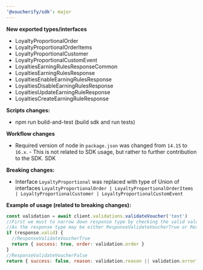 ```yaml
---
'@voucherify/sdk': major
---
```


**New exported types/interfaces**
- LoyaltyProportionalOrder
- LoyaltyProportionalOrderItems
- LoyaltyProportionalCustomer
- LoyaltyProportionalCustomEvent
- LoyaltiesEarningRulesResponseCommon
- LoyaltiesEarningRulesResponse
- LoyaltiesEnableEarningRulesResponse
- LoyaltiesDisableEarningRulesResponse
- LoyaltiesUpdateEarningRuleResponse
- LoyaltiesCreateEarningRuleResponse

**Scripts changes:**
- npm run build-and-test (build sdk and run tests)

**Workflow changes**
- Required version of node in `package.json` was changed from `14.15` to `16.x`. - This is not related to SDK usage, but rather to further contribution to the SDK. SDK 

**Breaking changes:**
- Interface `LoyaltyProportional` was replaced with type of Union of interfaces `LoyaltyProportionalOrder | LoyaltyProportionalOrderItems | LoyaltyProportionalCustomer | LoyaltyProportionalCustomEvent`

**Example of usage (related to breaking changes):**
```js
const validation = await client.validations.validateVoucher('test')
//First we must to narrow down response type by checking the valid value
//As the response type may be either ResponseValidateVoucherTrue or ResponseValidateVoucherFalse
if (response.valid) {
  //ResponseValidateVoucherTrue
  return { success: true, order: validation.order }
}
//ResponseValidateVoucherFalse
return { success: false, reason: validation.reason || validation.error?.message || 'Unknown error' }
```


